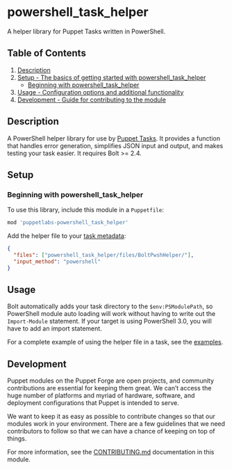 # powershell_task_helper

A helper library for Puppet Tasks written in PowerShell.

## Table of Contents

1. [Description](#description)
1. [Setup - The basics of getting started with powershell_task_helper](#setup)
    * [Beginning with powershell_task_helper](#beginning-with-powershell_task_helper)
1. [Usage - Configuration options and additional functionality](#usage)
1. [Development - Guide for contributing to the module](#development)

## Description

A PowerShell helper library for use by [Puppet Tasks](https://puppet.com/docs/bolt/latest/writing_tasks.html). It provides a function that handles error generation, simplifies JSON input and output, and makes testing your task easier. It requires Bolt >= 2.4.

## Setup

### Beginning with powershell_task_helper

To use this library, include this module in a `Puppetfile`:

```ruby
mod 'puppetlabs-powershell_task_helper'
```

Add the helper file to your [task metadata](https://puppet.com/docs/bolt/latest/writing_tasks.html#task-metadata):

```json
{
  "files": ["powershell_task_helper/files/BoltPwshHelper/"],
  "input_method": "powershell"
}
```

## Usage

Bolt automatically adds your task directory to the `$env:PSModulePath`, so PowerShell module auto loading will work without having to write out the `Import-Module` statement. If your target is using PowerShell 3.0, you will have to add an import statement.

For a complete example of using the helper file in a task, see the [examples](./examples).


## Development

Puppet modules on the Puppet Forge are open projects, and community contributions are essential for keeping them great. We can’t access the huge number of platforms and myriad of hardware, software, and deployment configurations that Puppet is intended to serve.

We want to keep it as easy as possible to contribute changes so that our modules work in your environment. There are a few guidelines that we need contributors to follow so that we can have a chance of keeping on top of things.

For more information, see the [CONTRIBUTING.md](./CONTRIBUTING.md) documentation in this module.
